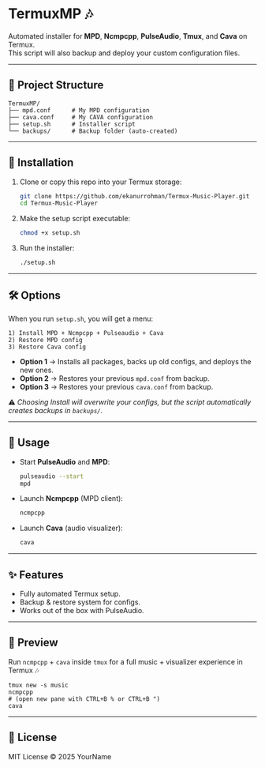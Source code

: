 # TermuxMP 🎶

Automated installer for **MPD**, **Ncmpcpp**, **PulseAudio**, **Tmux**, and **Cava** on Termux.  
This script will also backup and deploy your custom configuration files.

---

## 📂 Project Structure
```
TermuxMP/
├── mpd.conf      # My MPD configuration
├── cava.conf     # My CAVA configuration
├── setup.sh      # Installer script
└── backups/      # Backup folder (auto-created)
```

---

## 🚀 Installation

1. Clone or copy this repo into your Termux storage:
   ```bash
   git clone https://github.com/ekanurrohman/Termux-Music-Player.git
   cd Termux-Music-Player
   ```

2. Make the setup script executable:
   ```bash
   chmod +x setup.sh
   ```

3. Run the installer:
   ```bash
   ./setup.sh
   ```

---

## 🛠️ Options

When you run `setup.sh`, you will get a menu:

```
1) Install MPD + Ncmpcpp + Pulseaudio + Cava
2) Restore MPD config
3) Restore Cava config
```

- **Option 1** → Installs all packages, backs up old configs, and deploys the new ones.  
- **Option 2** → Restores your previous `mpd.conf` from backup.  
- **Option 3** → Restores your previous `cava.conf` from backup.  

⚠️ *Choosing Install will overwrite your configs, but the script automatically creates backups in `backups/`.*

---

## 🎵 Usage

- Start **PulseAudio** and **MPD**:
  ```bash
  pulseaudio --start
  mpd
  ```

- Launch **Ncmpcpp** (MPD client):
  ```bash
  ncmpcpp
  ```

- Launch **Cava** (audio visualizer):
  ```bash
  cava
  ```

---

## ✨ Features
- Fully automated Termux setup.  
- Backup & restore system for configs.  
- Works out of the box with PulseAudio.  

---

## 📸 Preview

Run `ncmpcpp` + `cava` inside `tmux` for a full music + visualizer experience in Termux 🎶  
```
tmux new -s music
ncmpcpp
# (open new pane with CTRL+B % or CTRL+B ")
cava
```

---

## 📜 License
MIT License © 2025 YourName

